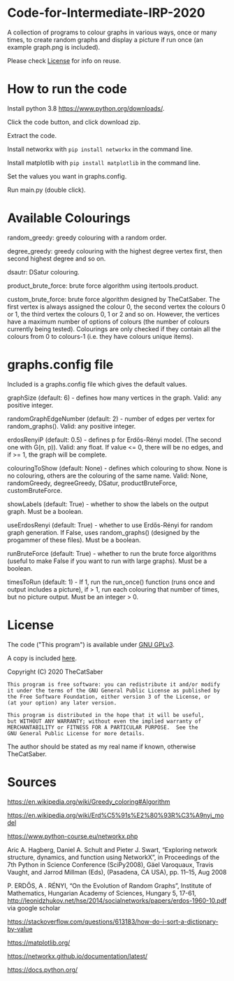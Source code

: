 # Code-for-Intermediate-IRP-2020
A collection of programs to colour graphs in various ways, once or many times,
to create random graphs and display a picture if run once (an example graph.png is included).

Please check [License](https://github.com/TheCatSaber/Code-for-Intermediate-IRP-2020/#license) for info on reuse.

# How to run the code
Install python 3.8 https://www.python.org/downloads/.

Click the code button, and click download zip.

Extract the code.

Install networkx with `pip install networkx` in the command line.

Install matplotlib with `pip install matplotlib` in the command line.

Set the values you want in graphs.config.

Run main.py (double click).

# Available Colourings

random_greedy: greedy colouring with a random order.

degree_greedy: greedy colouring with the highest degree vertex first,
then second highest degree and so on.

dsautr: DSatur colouring.

product_brute_force: brute force algorithm using itertools.product.

custom_brute_force: brute force algorithm designed by TheCatSaber.
The first vertex is always assigned the colour 0,
the second vertex the colours 0 or 1,
the third vertex the colours 0, 1 or 2 and so on.
However, the vertices have a maximum number of options of colours
(the number of colours currently being tested).
Colourings are only checked if they contain all the colours
from 0 to colours-1 (i.e. they have colours unique items).

# graphs.config file

Included is a graphs.config file which gives the default values.

graphSize (default: 6) - defines how many vertices in the graph.
Valid: any positive integer.

randomGraphEdgeNumber (default: 2) - number of edges per vertex for random_graphs().
Valid: any positive integer.

erdosRenyiP (default: 0.5) - defines p for Erdős-Rényi model. (The second one with G(n, p)).
Valid: any float. If value <= 0, there will be no edges, and if >= 1, the graph will be complete.

colouringToShow (default: None) - defines which colouring to show.
None is no colouring, others are the colouring of the same name.
Valid: None, randomGreedy, degreeGreedy, DSatur, productBruteForce, customBruteForce.

showLabels (default: True) - whether to show the labels on the output graph. Must be a boolean.

useErdosRenyi (default: True) - whether to use Erdős-Rényi for random graph generation.
If False, uses random_graphs() (designed by the progammer of these files). Must be a boolean.

runBruteForce (default: True) - whether to run the brute force algorithms
(useful to make False if you want to run with large graphs). Must be a boolean.

timesToRun (default: 1) - If 1, run the run_once() function
(runs once and output includes a picture), if > 1,
run each colouring that number of times, but no picture output. Must be an integer > 0.

# License

The code ("This program") is available under 
[GNU GPLv3](https://www.gnu.org/licenses/gpl-3.0.en.html).

A copy is included
[here](https://github.com/TheCatSaber/Figures-for-Intermediate-IRP-2020/blob/master/LICENSE).
 
Copyright (C) 2020 TheCatSaber

    This program is free software: you can redistribute it and/or modify
    it under the terms of the GNU General Public License as published by
    the Free Software Foundation, either version 3 of the License, or
    (at your option) any later version.

    This program is distributed in the hope that it will be useful,
    but WITHOUT ANY WARRANTY; without even the implied warranty of
    MERCHANTABILITY or FITNESS FOR A PARTICULAR PURPOSE.  See the
    GNU General Public License for more details.

The author should be stated as my real name if known, otherwise TheCatSaber.

# Sources
https://en.wikipedia.org/wiki/Greedy_coloring#Algorithm

https://en.wikipedia.org/wiki/Erd%C5%91s%E2%80%93R%C3%A9nyi_model

https://www.python-course.eu/networkx.php

Aric A. Hagberg, Daniel A. Schult and Pieter J. Swart, “Exploring network structure, dynamics, and function using NetworkX”, in Proceedings of the 7th Python in Science Conference (SciPy2008), Gäel Varoquaux, Travis Vaught, and Jarrod Millman (Eds), (Pasadena, CA USA), pp. 11–15, Aug 2008

P. ERDŐS, A . RÉNYI, “On the Evolution of Random Graphs”, Institute of Mathematics, Hungarian Academy of Sciences, Hungary 5, 17-61, http://leonidzhukov.net/hse/2014/socialnetworks/papers/erdos-1960-10.pdf via google scholar

https://stackoverflow.com/questions/613183/how-do-i-sort-a-dictionary-by-value

https://matplotlib.org/

https://networkx.github.io/documentation/latest/ 

https://docs.python.org/


